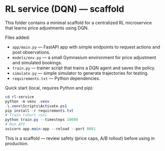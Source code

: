 # RL service (DQN) — scaffold

This folder contains a minimal scaffold for a centralized RL microservice that learns price adjustments using DQN.

Files added:
- `app/main.py` — FastAPI app with simple endpoints to request actions and post observations.
- `models/env.py` — a small Gymnasium environment for price adjustment and simulated bookings.
- `train.py` — trainer script that trains a DQN agent and saves the policy.
- `simulate.py` — simple simulator to generate trajectories for testing.
- `requirements.txt` — Python dependencies.

Quick start (local, requires Python and pip):

```powershell
cd rl-service
python -m venv .venv
.\.venv\Scripts\Activate.ps1
pip install -r requirements.txt
# Train (short run)
python train.py --timesteps 10000
# Run API
uvicorn app.main:app --reload --port 8001
```

This is a scaffold — review safety (price caps, A/B rollout) before using in production.
